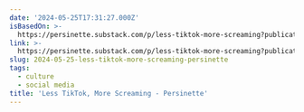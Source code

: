 ```yaml
---
date: '2024-05-25T17:31:27.000Z'
isBasedOn: >-
  https://persinette.substack.com/p/less-tiktok-more-screaming?publication_id=1066271&post_id=104372596&triedRedirect=true
link: >-
  https://persinette.substack.com/p/less-tiktok-more-screaming?publication_id=1066271&post_id=104372596&triedRedirect=true
slug: 2024-05-25-less-tiktok-more-screaming-persinette
tags:
  - culture
  - social media
title: 'Less TikTok, More Screaming - Persinette'
---
```

 
